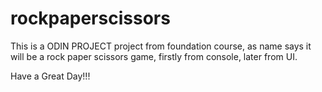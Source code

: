# rockpaperscissors
This is a ODIN PROJECT project from foundation course, as name says it will be a rock paper scissors game, firstly from console, later from 
UI.

Have a Great Day!!!
